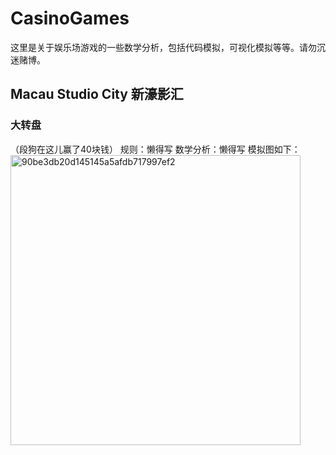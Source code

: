 # CasinoGames
这里是关于娱乐场游戏的一些数学分析，包括代码模拟，可视化模拟等等。请勿沉迷赌博。

## Macau Studio City 新濠影汇
### 大转盘 
（段狗在这儿赢了40块钱）
规则：懒得写
数学分析：懒得写
模拟图如下：<img width="464" alt="90be3db20d145145a5afdb717997ef2" src="https://github.com/IFDUAN1997/CasinoGames/assets/125869599/faea4496-bf9b-4666-95ad-e807df7ce331">
